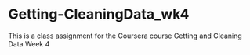 # Getting-CleaningData_wk4
This is a class assignment for the Coursera course Getting and Cleaning Data Week 4
